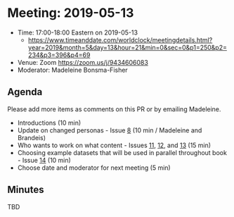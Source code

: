 # Meeting: 2019-05-13

-   Time: 17:00-18:00 Eastern on 2019-05-13
    -   <https://www.timeanddate.com/worldclock/meetingdetails.html?year=2019&month=5&day=13&hour=21&min=0&sec=0&p1=250&p2=234&p3=396&p4=69>
-   Venue: Zoom <https://zoom.us/j/9434606083>
-   Moderator: Madeleine Bonsma-Fisher

## Agenda

Please add more items as comments on this PR or by emailing Madeleine.

-   Introductions (10 min)
-   Update on changed personas - Issue [8](https://github.com/merely-useful/merely-useful.github.io/issues/8)
(10 min / Madeleine and Brandeis)
-   Who wants to work on what content - Issues [11](https://github.com/merely-useful/merely-useful.github.io/issues/11), 
[12](https://github.com/merely-useful/merely-useful.github.io/issues/12), and 
[13](https://github.com/merely-useful/merely-useful.github.io/issues/13) (15 min)
-   Choosing example datasets that will be used in parallel throughout book - 
Issue [14](https://github.com/merely-useful/merely-useful.github.io/issues/14) (10 min)
-   Choose date and moderator for next meeting (5 min)

## Minutes

TBD
